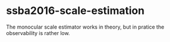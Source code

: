 # ssba2016-scale-estimation

The monocular scale estimator works in theory, but in pratice the observability is rather low. 

